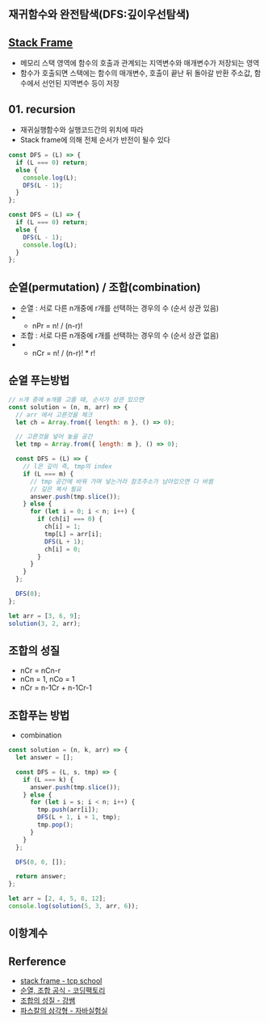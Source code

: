 ## 재귀함수와 완전탐색(DFS:깊이우선탐색)

## [Stack Frame](http://www.tcpschool.com/c/c_memory_stackframe)

- 메모리 스택 영역에 함수의 호출과 관계되는 지역변수와 매개변수가 저장되는 영역
- 함수가 호출되면 스택에는 함수의 매개변수, 호출이 끝난 뒤 돌아갈 반환 주소값, 함수에서 선언된 지역변수 등이 저장

## 01. recursion

- 재귀실행함수와 실행코드간의 위치에 따라
- Stack frame에 의해 전체 순서가 반전이 될수 있다

```js
const DFS = (L) => {
  if (L === 0) return;
  else {
    console.log(L);
    DFS(L - 1);
  }
};

const DFS = (L) => {
  if (L === 0) return;
  else {
    DFS(L - 1);
    console.log(L);
  }
};
```

## 순열(permutation) / 조합(combination)

- 순열 : 서로 다른 n개중에 r개를 선택하는 경우의 수 (순서 상관 있음)
- - nPr = n! / (n-r)!
- 조합 : 서로 다른 n개중에 r개를 선택하는 경우의 수 (순서 상관 없음)
- - nCr = n! / (n-r)! \* r!

## 순열 푸는방법

```js
// n개 중에 m개를 고를 때, 순서가 상관 있으면
const solution = (n, m, arr) => {
  // arr 에서 고른것을 체크
  let ch = Array.from({ length: n }, () => 0);

  // 고른것을 넣어 놓을 공간
  let tmp = Array.from({ length: m }, () => 0);

  const DFS = (L) => {
    // l은 깊이 즉, tmp의 index
    if (L === m) {
      // tmp 공간에 바꿔 가며 넣는거라 참조주소가 남아있으면 다 바뀜
      // 깊은 복사 필요
      answer.push(tmp.slice());
    } else {
      for (let i = 0; i < n; i++) {
        if (ch[i] === 0) {
          ch[i] = 1;
          tmp[L] = arr[i];
          DFS(L + 1);
          ch[i] = 0;
        }
      }
    }
  };

  DFS(0);
};

let arr = [3, 6, 9];
solution(3, 2, arr);
```

## 조합의 성질

- nCr = nCn-r
- nCn = 1, nCo = 1
- nCr = n-1Cr + n-1Cr-1

## 조합푸는 방법

- combination

```js
const solution = (n, k, arr) => {
  let answer = [];

  const DFS = (L, s, tmp) => {
    if (L === k) {
      answer.push(tmp.slice());
    } else {
      for (let i = s; i < n; i++) {
        tmp.push(arr[i]);
        DFS(L + 1, i + 1, tmp);
        tmp.pop();
      }
    }
  };

  DFS(0, 0, []);

  return answer;
};

let arr = [2, 4, 5, 8, 12];
console.log(solution(5, 3, arr, 6));
```

## 이항계수

## Rerference

- [stack frame - tcp school](http://www.tcpschool.com/c/c_memory_stackframe)
- [순열, 조합 공식 - 코딩팩토리](https://coding-factory.tistory.com/606)
- [조합의 성질 - 강쌤](https://m.blog.naver.com/PostView.naver?isHttpsRedirect=true&blogId=vollollov&logNo=220919085017)
- [파스칼의 삼각형 - 자바실험실](https://javalab.org/pascals_triangle/)
